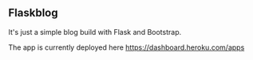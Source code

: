 ## Flaskblog

It's just a simple blog build with Flask and Bootstrap.

The app is currently deployed here https://dashboard.heroku.com/apps
